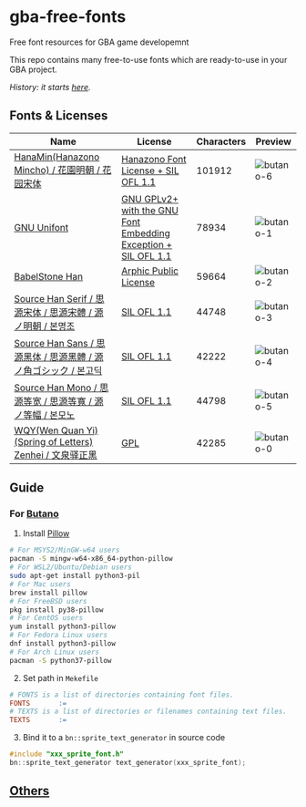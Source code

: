 # gba-free-fonts
Free font resources for GBA game developemnt

This repo contains many free-to-use fonts which are ready-to-use in your GBA project.

*History: it starts [here](https://github.com/GValiente/butano/pull/18).*

## Fonts & Licenses

|Name|License|Characters|Preview|
|---|---|---|---|
|[HanaMin(Hanazono Mincho) / 花園明朝 / 花园宋体](http://fonts.jp/hanazono/)|[Hanazono Font License + SIL OFL 1.1](https://github.com/laqieer/gba-free-fonts/blob/main/licenses/HanaMin.txt)|101912|![butano-6](https://user-images.githubusercontent.com/8841957/153766387-8777579a-e9fa-43b1-bf28-30134a80b758.png)|
|[GNU Unifont](http://unifoundry.com/unifont/index.html)|[GNU GPLv2+ with the GNU Font Embedding Exception + SIL OFL 1.1](https://github.com/laqieer/gba-free-fonts/blob/main/licenses/Unifont.txt)|78934|![butano-1](https://user-images.githubusercontent.com/8841957/153765067-a994484b-317a-4965-877f-e964300d6f64.png)|
|[BabelStone Han](https://www.babelstone.co.uk/Fonts/Han.html)|[Arphic Public License](https://github.com/laqieer/gba-free-fonts/blob/main/licenses/BabelStoneHan.txt)|59664|![butano-2](https://user-images.githubusercontent.com/8841957/153765075-3ea383e3-2e30-4fa8-964b-b68d792b186c.png)|
|[Source Han Serif / 思源宋体 / 思源宋體 / 源ノ明朝 / 본명조](https://source.typekit.com/source-han-serif/)|[SIL OFL 1.1](https://github.com/laqieer/gba-free-fonts/blob/main/licenses/SourceHanSerif.txt)|44748|![butano-3](https://user-images.githubusercontent.com/8841957/153765082-a43b5ed0-0ffa-45e2-9020-393b2e20b040.png)|
|[Source Han Sans / 思源黑体 / 思源黑體 / 源ノ角ゴシック / 본고딕](https://github.com/adobe-fonts/source-han-sans)|[SIL OFL 1.1](https://github.com/laqieer/gba-free-fonts/blob/main/licenses/SourceHanSans.txt)|42222|![butano-4](https://user-images.githubusercontent.com/8841957/153765091-42e9c55f-f4fa-449d-a4c8-7e0225de5a97.png)|
|[Source Han Mono / 思源等宽 / 思源等寬 / 源ノ等幅 / 본모노](https://github.com/adobe-fonts/source-han-mono)|[SIL OFL 1.1](https://github.com/laqieer/gba-free-fonts/blob/main/licenses/SourceHanMono.txt)|44798|![butano-5](https://user-images.githubusercontent.com/8841957/153765098-8fef30d5-769a-4cc2-83ad-1b6cee7f296e.png)|
|[WQY(Wen Quan Yi)(Spring of Letters) Zenhei / 文泉驿正黑](http://wenq.org/wqy2/index.cgi?ZenHei)|[GPL](https://github.com/laqieer/gba-free-fonts/blob/main/licenses/WQYZenhei.txt)|42285|![butano-0](https://user-images.githubusercontent.com/8841957/153847340-00bfc46d-65cc-491e-a283-18250c068fba.png)|

## Guide

### For [Butano](https://github.com/GValiente/butano)

1. Install [Pillow](https://pillow.readthedocs.io/en/stable/installation.html)
```sh
# For MSYS2/MinGW-w64 users
pacman -S mingw-w64-x86_64-python-pillow
# For WSL2/Ubuntu/Debian users
sudo apt-get install python3-pil
# For Mac users
brew install pillow
# For FreeBSD users
pkg install py38-pillow
# For CentOS users
yum install python3-pillow
# For Fedora Linux users
dnf install python3-pillow
# For Arch Linux users
pacman -S python37-pillow
```
2. Set path in `Mekefile`
```Makefile
# FONTS is a list of directories containing font files.
FONTS       :=  
# TEXTS is a list of directories or filenames containing text files.
TEXTS       :=  
```
3. Bind it to a `bn::sprite_text_generator` in source code
```C++
#include "xxx_sprite_font.h"
bn::sprite_text_generator text_generator(xxx_sprite_font);
```

## [Others](https://github.com/laqieer/gba-free-fonts/blob/main/others.md)

